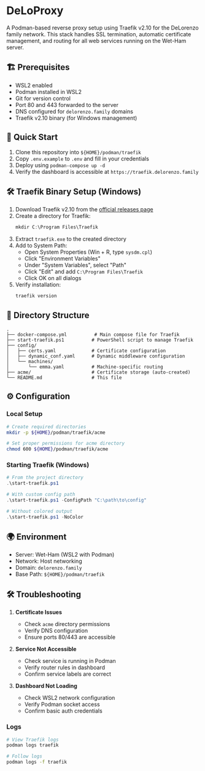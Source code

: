 # DeLoProxy

A Podman-based reverse proxy setup using Traefik v2.10 for the DeLorenzo family network. This stack handles SSL termination, automatic certificate management, and routing for all web services running on the Wet-Ham server.

## 🏗 Prerequisites

- WSL2 enabled
- Podman installed in WSL2
- Git for version control
- Port 80 and 443 forwarded to the server
- DNS configured for `delorenzo.family` domains
- Traefik v2.10 binary (for Windows management)

## 🚀 Quick Start

1. Clone this repository into `${HOME}/podman/traefik`
2. Copy `.env.example` to `.env` and fill in your credentials
3. Deploy using `podman-compose up -d`
4. Verify the dashboard is accessible at `https://traefik.delorenzo.family`

## 🛠 Traefik Binary Setup (Windows)

1. Download Traefik v2.10 from the [official releases page](https://github.com/traefik/traefik/releases/v2.10.0)
2. Create a directory for Traefik:
   ```powershell
   mkdir C:\Program Files\Traefik
   ```
3. Extract `traefik.exe` to the created directory
4. Add to System Path:
   - Open System Properties (Win + R, type `sysdm.cpl`)
   - Click "Environment Variables"
   - Under "System Variables", select "Path"
   - Click "Edit" and add `C:\Program Files\Traefik`
   - Click OK on all dialogs
5. Verify installation:
   ```powershell
   traefik version
   ```

## 📁 Directory Structure

```
.
├── docker-compose.yml          # Main compose file for Traefik
├── start-traefik.ps1          # PowerShell script to manage Traefik
├── config/
│   ├── certs.yaml             # Certificate configuration
│   ├── dynamic_conf.yaml      # Dynamic middleware configuration
│   └── machines/
│       └── emma.yaml          # Machine-specific routing
├── acme/                      # Certificate storage (auto-created)
└── README.md                  # This file
```

## ⚙️ Configuration

### Local Setup

```bash
# Create required directories
mkdir -p ${HOME}/podman/traefik/acme

# Set proper permissions for acme directory
chmod 600 ${HOME}/podman/traefik/acme
```

### Starting Traefik (Windows)

```powershell
# From the project directory
.\start-traefik.ps1

# With custom config path
.\start-traefik.ps1 -ConfigPath "C:\path\to\config"

# Without colored output
.\start-traefik.ps1 -NoColor
```

## 🌍 Environment

- Server: Wet-Ham (WSL2 with Podman)
- Network: Host networking
- Domain: `delorenzo.family`
- Base Path: `${HOME}/podman/traefik`

## 🛠 Troubleshooting

1. **Certificate Issues**
   - Check `acme` directory permissions
   - Verify DNS configuration
   - Ensure ports 80/443 are accessible

2. **Service Not Accessible**
   - Check service is running in Podman
   - Verify router rules in dashboard
   - Confirm service labels are correct

3. **Dashboard Not Loading**
   - Check WSL2 network configuration
   - Verify Podman socket access
   - Confirm basic auth credentials

### Logs
```bash
# View Traefik logs
podman logs traefik

# Follow logs
podman logs -f traefik
```
